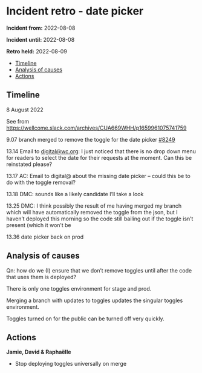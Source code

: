 # Incident retro -  date picker

**Incident from:** 2022-08-08

**Incident until:** 2022-08-08

**Retro held:** 2022-08-09

- [Timeline](#timeline)
- [Analysis of causes](#analysis-of-causes)
- [Actions](#actions)

## Timeline

8 August 2022

See from https://wellcome.slack.com/archives/CUA669WHH/p1659961075741759 

9.07 branch merged to remove the toggle for the date picker [#8249](https://github.com/wellcomecollection/wellcomecollection.org/issues/8249)

13.14 Email to digital@wc.org:
I just noticed that there is no drop down menu for readers to select the date for their requests at the moment. Can this be reinstated please?

13.17 AC: Email to digital@ about the missing date picker – could this be to do with the toggle removal?

13.18 DMC: sounds like a likely candidate
I’ll take a look

13.25 DMC: I think possibly the result of me having merged my branch which will have automatically removed the toggle from the json, but I haven’t deployed this morning so the code still bailing out if the toggle isn’t present (which it won’t be

13.36 date picker back on prod

## Analysis of causes

Qn: how do we (I) ensure that we don’t remove toggles until after the code that uses them is deployed?

There is only one toggles environment for stage and prod.

Merging a branch with updates to toggles updates the singular toggles environment.

Toggles turned on for the public can be turned off very quickly.


## Actions

**Jamie, David & Raphaëlle**
- Stop deploying toggles universally on merge
